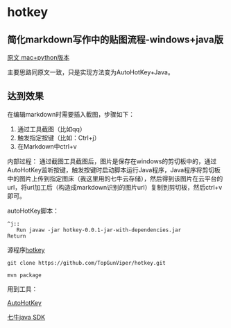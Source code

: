 # hotkey
## 简化markdown写作中的贴图流程-windows+java版
[原文 mac+python版本](http://www.jianshu.com/p/7bd4e6ed99be) 

主要思路同原文一致，只是实现方法变为AutoHotKey+Java。

## 达到效果

在编辑markdown时需要插入截图，步骤如下：
1. 通过工具截图（比如qq）
2. 触发指定按键（比如：Ctrl+j）
3. 在Markdown中ctrl+v

内部过程：
通过截图工具截图后，图片是保存在windows的剪切板中的，通过AutoHotKey监听按键，触发按键时启动脚本运行Java程序，Java程序将剪切板中的图片上传到指定图床（我这里用的七牛云存储），然后得到该图片在云平台的url，将url加工后（构造成markdown识别的图片url）复制到剪切板，然后ctrl+v即可。

autoHotKey脚本：
```
^j::
   Run javaw -jar hotkey-0.0.1-jar-with-dependencies.jar
Return
```
源程序[hotkey](https://github.com/TopGunViper/hotkey)

```
git clone https://github.com/TopGunViper/hotkey.git

mvn package
```

用到工具：

[AutoHotKey](https://autohotkey.com/)

[七牛java SDK](http://o9gnz92z5.bkt.clouddn.com/code/v7/sdk/java.html)